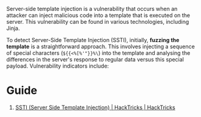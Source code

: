 Server-side template injection is a vulnerability that occurs when an attacker can inject malicious code into a template that is executed on the server. This vulnerability can be found in various technologies, including Jinja.

To detect Server-Side Template Injection (SSTI), initially, **fuzzing the template** is a straightforward approach. This involves injecting a sequence of special characters (`${{<%[%'"}}%\`) into the template and analysing the differences in the server's response to regular data versus this special payload. Vulnerability indicators include:
# Guide

1. [SSTI (Server Side Template Injection) | HackTricks | HackTricks](https://book.hacktricks.xyz/pentesting-web/ssti-server-side-template-injection)
